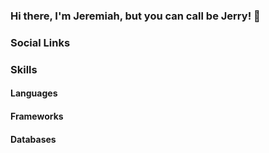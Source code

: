 ### Hi there, I'm Jeremiah, but you can call be Jerry! 👋


### Social Links

### Skills

#### Languages

#### Frameworks

#### Databases
